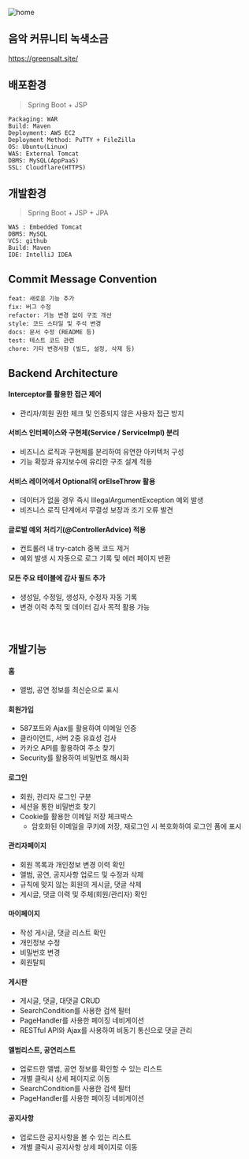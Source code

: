 ![home](https://github.com/user-attachments/assets/1e7758ab-546d-46cb-8f6b-417bd3ba2a98)

## 음악 커뮤니티 녹색소금

https://greensalt.site/

## 배포환경
> Spring Boot + JSP

```
Packaging: WAR
Build: Maven
Deployment: AWS EC2
Deployment Method: PuTTY + FileZilla
OS: Ubuntu(Linux)
WAS: External Tomcat
DBMS: MySQL(AppPaaS)
SSL: Cloudflare(HTTPS)
```


## 개발환경

> Spring Boot + JSP + JPA

```
WAS : Embedded Tomcat
DBMS: MySQL
VCS: github
Build: Maven
IDE: IntelliJ IDEA
```

## Commit Message Convention

```
feat: 새로운 기능 추가  
fix: 버그 수정  
refactor: 기능 변경 없이 구조 개선  
style: 코드 스타일 및 주석 변경  
docs: 문서 수정 (README 등)  
test: 테스트 코드 관련  
chore: 기타 변경사항 (빌드, 설정, 삭제 등)
```

## Backend Architecture

#### Interceptor를 활용한 접근 제어
   + 관리자/회원 권한 체크 및 인증되지 않은 사용자 접근 방지

#### 서비스 인터페이스와 구현체(Service / ServiceImpl) 분리
   + 비즈니스 로직과 구현체를 분리하여 유연한 아키텍처 구성
   + 기능 확장과 유지보수에 유리한 구조 설계 적용     

#### 서비스 레이어에서 Optional의 orElseThrow 활용
   + 데이터가 없을 경우 즉시 IllegalArgumentException 예외 발생
   + 비즈니스 로직 단계에서 무결성 보장과 조기 오류 발견

#### 글로벌 예외 처리기(@ControllerAdvice) 적용
   + 컨트롤러 내 try-catch 중복 코드 제거
   + 예외 발생 시 자동으로 로그 기록 및 에러 페이지 반환

#### 모든 주요 테이블에 감사 필드 추가
   + 생성일, 수정일, 생성자, 수정자 자동 기록
   + 변경 이력 추적 및 데이터 감사 목적 활용 가능

<br>

## 개발기능

#### 홈
   + 앨범, 공연 정보를 최신순으로 표시

#### 회원가입
   + 587포트와 Ajax를 활용하여 이메일 인증
   + 클라이언트, 서버 2중 유효성 검사
   + 카카오 API를 활용하여 주소 찾기
   + Security를 활용하여 비밀번호 해시화

#### 로그인
   + 회원, 관리자 로그인 구분
   + 세션을 통한 비밀번호 찾기 
   + Cookie를 활용한 이메일 저장 체크박스
     + 암호화된 이메일을 쿠키에 저장, 재로그인 시 복호화하여 로그인 폼에 표시

#### 관리자페이지
   + 회원 목록과 개인정보 변경 이력 확인
   + 앨범, 공연, 공지사항 업로드 및 수정과 삭제
   + 규칙에 맞지 않는 회원의 게시글, 댓글 삭제
   + 게시글, 댓글 이력 및 주체(회원/관리자) 확인

#### 마이페이지
   + 작성 게시글, 댓글 리스트 확인
   + 개인정보 수정
   + 비밀번호 변경
   + 회원탈퇴

#### 게시판
   + 게시글, 댓글, 대댓글 CRUD
   + SearchCondition를 사용한 검색 필터
   + PageHandler를 사용한 페이징 네비게이션
   + RESTful API와 Ajax를 사용하여 비동기 통신으로 댓글 관리

#### 앨범리스트, 공연리스트
   + 업로드한 앨범, 공연 정보를 확인할 수 있는 리스트
   + 개별 클릭시 상세 페이지로 이동
   + SearchCondition를 사용한 검색 필터
   + PageHandler를 사용한 페이징 네비게이션

#### 공지사항
   + 업로드한 공지사항을 볼 수 있는 리스트
   + 개별 클릭시 공지사항 상세 페이지로 이동
